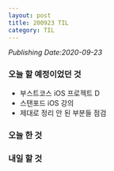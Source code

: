 ```yaml
---
layout: post
title: 200923 TIL
category: TIL
---
```

*Publishing Date:2020-09-23*

### 오늘 할 예정이었던 것
* 부스트코스 iOS 프로젝트 D
* 스탠포드 iOS 강의
* 제대로 정리 안 된 부분들 점검

### 오늘 한 것

### 내일 할 것
